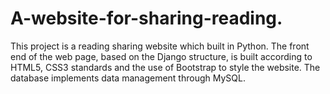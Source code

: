 # A-website-for-sharing-reading.
This project is a reading sharing website which built in Python. The front end of the web page, based on the
Django structure, is built according to HTML5, CSS3 standards and the use of Bootstrap to style the website.
The database implements data management through MySQL.
